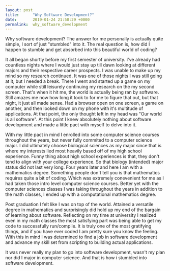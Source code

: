 ```yaml
---
layout: post
title:      "Why Software Development?"
date:       2019-01-24 21:50:29 +0000
permalink:  why_software_development
---
```



Why software development? The answer for me personally is actually quite simple, I sort of just "stumbled" into it. The real question is, how did I happen to stumble and get absorbed into this beautiful world of coding?

It all began shortly before my first semester of university. I've already had countless nights where I would just stay up till dawn looking at different majors and their respective career prospects. I was unable to make up my mind so my research continued. It was one of those nights I was still going at it, but I needed a break. There I went and started up a game on my computer while still leisurely continuing my research on the my second screen. That's when it hit me, the world is actually being ran by software. Still amazes me now how long it took to for me to figure that out, but that night, it just all made sense. Had a browser open on one screen, a game on another, and then looked down on my phone with it's multitude of applications. At that point, the only thought left in my head was "Our world is all software". At this point I knew absolutely nothing about software development and made a little pact with myself to delve into it.

With my little pact in mind I enrolled into some computer science courses throughout the years, but never fully commited to a computer science major. I did ultimately choose biological sciences as my major since that is where my interests lied most heavily based off of my high school experience. Funny thing about high school experiences is that, they don't tend to align with your college experience. So that biology (intended) major status did not last very long. Four years later and here I am with a mathematics degree. Something people don't tell you is that mathematics requires quite a bit of coding. Which was extremely conevenient for me as I had taken those intro level computer science courses. Better yet with the computer sciences classes I was taking throughout the years in addition to the math classes, I ended up with a computational mathematics degree.

Post graduation I felt like I was on top of the world. Attained a versatile degree in mathematics and surprisingly did hold up my end of the bargain of learning about software. Reflecting on my time at university I realized even in my math classes the most satisfying part was being able to get my code to successfully run/compile. It is truly one of the most gratifying things, and if you have ever coded I am pretty sure you know the feeling. With this in mind I was determined to find a job in software development and advance my skill set from scripting to building actual applications.

It was never really my plan to go into software development, wasn't my plan nor did I major in computer science. And that is how i stumbled into software development.
